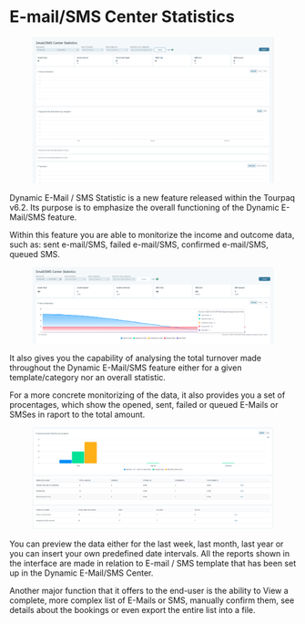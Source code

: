 # E-mail/SMS Center Statistics

<figure><img src=".gitbook/assets/image (24) (1) (1).png" alt=""><figcaption></figcaption></figure>

Dynamic E-Mail / SMS Statistic is a new feature released within the Tourpaq v6.2. Its purpose is to emphasize the overall functioning of the Dynamic E-Mail/SMS feature.

Within this feature you are able to monitorize the income and outcome data, such as: sent e-mail/SMS, failed e-mail/SMS, confirmed e-mail/SMS, queued SMS.

<figure><img src=".gitbook/assets/image (25) (1).png" alt=""><figcaption></figcaption></figure>

It also gives you the capability of analysing the total turnover made throughout the Dynamic E-Mail/SMS feature either for a given template/category nor an overall statistic.

For a more concrete monitorizing of the data, it also provides you a set of procentages, which show the opened, sent, failed or queued E-Mails or SMSes in raport to the total amount.

<figure><img src=".gitbook/assets/image (26) (1).png" alt=""><figcaption></figcaption></figure>

You can preview the data either for the last week, last month, last year or you can insert your own predefined date intervals. All the reports shown in the interface are made in relation to E-mail / SMS template that has been set up in the Dynamic E-Mail/SMS Center.

Another major function that it offers to the end-user is the ability to View a complete, more complex list of E-Mails or SMS, manually confirm them, see details about the bookings or even export the entire list into a file.
